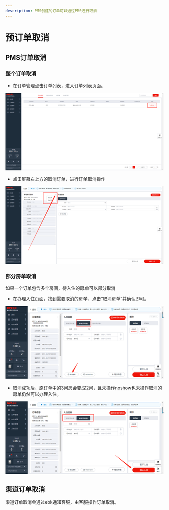 ```yaml
---
description: PMS创建的订单可以通过PMS进行取消
---
```


# 预订单取消

## PMS订单取消

### 整个订单取消

* 在订单管理点击订单列表，进入订单列表页面。

![&#x70B9;&#x51FB;&#x529E;&#x7406;&#x5165;&#x4F4F;&#xFF0C;&#x8FDB;&#x5165;&#x8BA2;&#x5355;&#x5217;&#x8868;&#x9875;&#x9762;](../../.gitbook/assets/image%20%28678%29.png)

* 点击屏幕右上方的取消订单，进行订单取消操作

![&#x70B9;&#x51FB;&#x8BA2;&#x5355;&#x66F4;&#x591A;&#x63A7;&#x4EF6;&#xFF0C;&#x627E;&#x5230;&#x4FEE;&#x6539;/&#x53D6;&#x6D88;&#x8BA2;&#x5355;&#x6309;&#x94AE;](../../.gitbook/assets/image%20%28616%29.png)

### 部分房单取消

如果一个订单包含多个房间，待入住的房单可以部分取消

* 在办理入住页面，找到需要取消的房单，点击“取消房单”并确认即可。

![](../../.gitbook/assets/image%20%28905%29.png)

* 取消成功后，原订单中的3间房会变成2间，且未操作noshow也未操作取消的房单仍然可以办理入住。

![](../../.gitbook/assets/image%20%28510%29.png)

## 渠道订单取消

渠道订单取消会通过ebk通知客服，由客服操作订单取消。



###  

